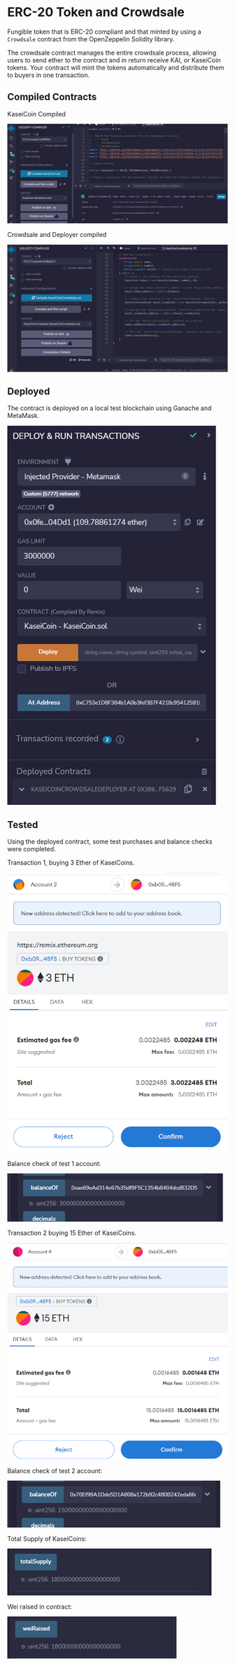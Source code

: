# ERC-20 Token and Crowdsale

Fungible token that is ERC-20 compliant and that minted by using a `Crowdsale` contract from the OpenZeppelin Solidity library.

The crowdsale contract manages the entire crowdsale process, allowing users to send ether to the contract and in return receive KAI, or KaseiCoin tokens. Your contract will mint the tokens automatically and distribute them to buyers in one transaction.

## Compiled Contracts

KaseiCoin Compiled

![kaseicoin](./Images/kasei_compiled.png)

Crowdsale and Deployer compiled

![crowdsale](./Images/kasei_crowdsale_compiled.png)

## Deployed

The contract is deployed on a local test blockchain using Ganache and MetaMask.

![](./Images/deployed_metamask.png)

## Tested

Using the deployed contract, some test purchases and balance checks were completed.

Transaction 1, buying 3 Ether of KaseiCoins.

![Test1](./Images/Purchase_metamask.png)

Balance check of test 1 account:

![BalanceCheck1](./Images/balance_check.png)


Transaction 2 buying 15 Ether of KaseiCoins.

![Test2](./Images/Purchase_metamask2.png)

Balance check of test 2 account:

![BalanceCheck2](./Images/balance_check2.png)

Total Supply of KaseiCoins:

![totalSupply](./Images/totalSupply.png)

Wei raised in contract:

![weiRaised](./Images/weiRaised.png)